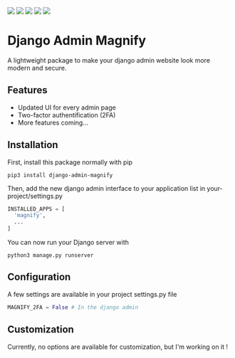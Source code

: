 ![](https://shields.io/github/v/release/louisjgrange/django-admin?display_name=tag) [![](https://shields.io/pypi/louisjgrange/django-admin?color=0C4B33&logo=django&logoColor=white&label=django)](https://www.djangoproject.com/) ![](https://shields.io/github/repo-size/louisjgrange/django-admin) ![](https://shields.io/github/issues-raw/louisjgrange/django-admin) ![](https://shields.io/github/last-commit/louisjgrange/django-admin)

# Django Admin Magnify
A lightweight package to make your django admin website look more modern and secure.
## Features
- Updated UI for every admin page
- Two-factor authentification (2FA)
- More features coming...
## Installation
First, install this package normally with pip
```console
pip3 install django-admin-magnify
```
Then, add the new django admin interface to your application list in your-project/settings.py
```python
INSTALLED_APPS = [
  'magnify',
  ...
]
```
You can now run your Django server with
```console
python3 manage.py runserver
```
## Configuration
A few settings are available in your project settings.py file
```python
MAGNIFY_2FA = False # In the django admin
```
## Customization
Currently, no options are available for customization, but I'm working on it !
